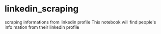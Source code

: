 # linkedin_scraping
scraping informations from linkedin profile 
This notebook will find people's info mation from their linkedin profile
